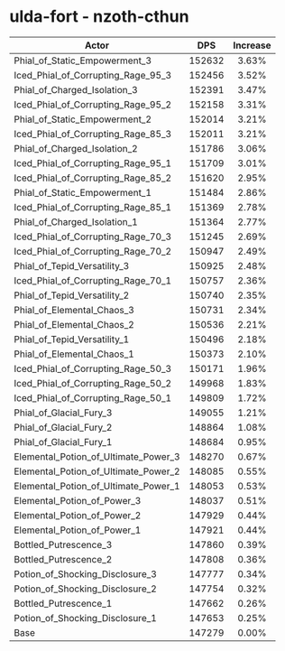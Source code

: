 # ulda-fort - nzoth-cthun
| Actor | DPS | Increase |
|---|:---:|:---:|
|Phial_of_Static_Empowerment_3|152632|3.63%|
|Iced_Phial_of_Corrupting_Rage_95_3|152456|3.52%|
|Phial_of_Charged_Isolation_3|152391|3.47%|
|Iced_Phial_of_Corrupting_Rage_95_2|152158|3.31%|
|Phial_of_Static_Empowerment_2|152014|3.21%|
|Iced_Phial_of_Corrupting_Rage_85_3|152011|3.21%|
|Phial_of_Charged_Isolation_2|151786|3.06%|
|Iced_Phial_of_Corrupting_Rage_95_1|151709|3.01%|
|Iced_Phial_of_Corrupting_Rage_85_2|151620|2.95%|
|Phial_of_Static_Empowerment_1|151484|2.86%|
|Iced_Phial_of_Corrupting_Rage_85_1|151369|2.78%|
|Phial_of_Charged_Isolation_1|151364|2.77%|
|Iced_Phial_of_Corrupting_Rage_70_3|151245|2.69%|
|Iced_Phial_of_Corrupting_Rage_70_2|150947|2.49%|
|Phial_of_Tepid_Versatility_3|150925|2.48%|
|Iced_Phial_of_Corrupting_Rage_70_1|150757|2.36%|
|Phial_of_Tepid_Versatility_2|150740|2.35%|
|Phial_of_Elemental_Chaos_3|150731|2.34%|
|Phial_of_Elemental_Chaos_2|150536|2.21%|
|Phial_of_Tepid_Versatility_1|150496|2.18%|
|Phial_of_Elemental_Chaos_1|150373|2.10%|
|Iced_Phial_of_Corrupting_Rage_50_3|150171|1.96%|
|Iced_Phial_of_Corrupting_Rage_50_2|149968|1.83%|
|Iced_Phial_of_Corrupting_Rage_50_1|149809|1.72%|
|Phial_of_Glacial_Fury_3|149055|1.21%|
|Phial_of_Glacial_Fury_2|148864|1.08%|
|Phial_of_Glacial_Fury_1|148684|0.95%|
|Elemental_Potion_of_Ultimate_Power_3|148270|0.67%|
|Elemental_Potion_of_Ultimate_Power_2|148085|0.55%|
|Elemental_Potion_of_Ultimate_Power_1|148053|0.53%|
|Elemental_Potion_of_Power_3|148037|0.51%|
|Elemental_Potion_of_Power_2|147929|0.44%|
|Elemental_Potion_of_Power_1|147921|0.44%|
|Bottled_Putrescence_3|147860|0.39%|
|Bottled_Putrescence_2|147808|0.36%|
|Potion_of_Shocking_Disclosure_3|147777|0.34%|
|Potion_of_Shocking_Disclosure_2|147754|0.32%|
|Bottled_Putrescence_1|147662|0.26%|
|Potion_of_Shocking_Disclosure_1|147653|0.25%|
|Base|147279|0.00%|
